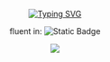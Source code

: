 <p align="center">
  <a href="https://git.io/typing-svg"><img src="https://readme-typing-svg.demolab.com?font=Montserrat&weight=300&size=30&duration=4000&pause=1000&color=E122F7&multiline=true&repeat=false&random=false&width=480&height=80&lines=I'm+just+a+kid%2C;but+don't+count+me+out+just+yet." alt="Typing SVG" /></a>
</p>

<p align="center">
  fluent in: 
  <img alt="Static Badge" src="https://img.shields.io/badge/Python-grey?style=for-the-badge&logo=python&logoColor=green">
</p>

<p align="center">
  <picture>
    <source
      srcset="https://github-readme-stats.vercel.app/api?username=thebadlorax&show_icons=true&theme=dark"
      media="(prefers-color-scheme: dark)"
    />
    <source
      srcset="https://github-readme-stats.vercel.app/api?username=thebadlorax&show_icons=true"
      media="(prefers-color-scheme: light), (prefers-color-scheme: no-preference)"
    />
    <img src="https://github-readme-stats.vercel.app/api?username=thebadlorax&show_icons=true" />
  </picture>
</p>

